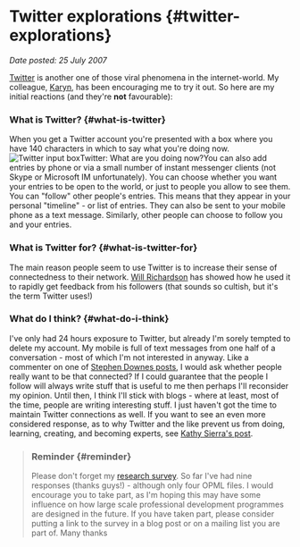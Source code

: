 # Twitter explorations {#twitter-explorations}

_Date posted: 25 July 2007_

[Twitter](http://twitter.com/) is another one of those viral phenomena in the internet-world. My colleague, [Karyn](http://karynromeis.blogspot.com/), has been encouraging me to try it out. So here are my initial reactions (and they're **not** favourable):

### What is Twitter? {#what-is-twitter}

When you get a Twitter account you're presented with a box where you have 140 characters in which to say what you're doing now.![Twitter input box](./assets/twitter_input.png "Twitter input box")Twitter: What are you doing now?You can also add entries by phone or via a small number of instant messenger clients (not Skype or Microsoft IM unfortunately). You can choose whether you want your entries to be open to the world, or just to people you allow to see them. You can "follow" other people's entries. This means that they appear in your personal "timeline" - or list of entries. They can also be sent to your mobile phone as a text message. Similarly, other people can choose to follow you and your entries.

### What is Twitter for? {#what-is-twitter-for}

The main reason people seem to use Twitter is to increase their sense of connectedness to their network. [Will Richardson](http://weblogg-ed.com/2007/my-harry-potter-moments/) has showed how he used it to rapidly get feedback from his followers (that sounds so cultish, but it's the term Twitter uses!)

### What do I think? {#what-do-i-think}

I've only had 24 hours exposure to Twitter, but already I'm sorely tempted to delete my account. My mobile is full of text messages from one half of a conversation - most of which I'm not interested in anyway. Like a commenter on one of [Stephen Downes posts](http://www.downes.ca/cgi-bin/page.cgi?post=40924), I would ask whether people really want to be that connected? If I could guarantee that the people I follow will always write stuff that is useful to me then perhaps I'll reconsider my opinion. Until then, I think I'll stick with blogs - where at least, most of the time, people are writing interesting stuff. I just haven't got the time to maintain Twitter connections as well. If you want to see an even more considered response, as to why Twitter and the like prevent us from doing, learning, creating, and becoming experts, see [Kathy Sierra's post](http://headrush.typepad.com/creating_passionate_users/2006/12/httpwww37signal.html).

> ### Reminder {#reminder}
> 
> Please don't forget my [research survey](http://www.learningconversations.co.uk/main/index.php/mark/2007/07/21/dissertation_survey). So far I've had nine responses (thanks guys!) - although only four OPML files. I would encourage you to take part, as I'm hoping this may have some influence on how large scale professional development programmes are designed in the future. If you have taken part, please consider putting a link to the survey in a blog post or on a mailing list you are part of. Many thanks